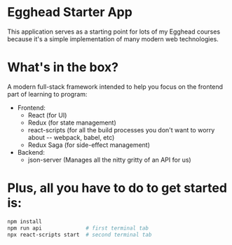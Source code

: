 # Egghead Starter App

This application serves as a starting point for lots of my Egghead courses because it's a simple implementation of many modern web technologies.

# What's in the box?

A modern full-stack framework intended to help you focus on the frontend part of learning to program:
* Frontend:
  * React (for UI)
  * Redux (for state management)
  * react-scripts (for all the build processes you don't want to worry about -- webpack, babel, etc)
  * Redux Saga (for side-effect management)
* Backend:
  * json-server (Manages all the nitty gritty of an API for us)

# Plus, all you have to do to get started is:

```bash
npm install
npm run api              # first terminal tab
npx react-scripts start  # second terminal tab
```
